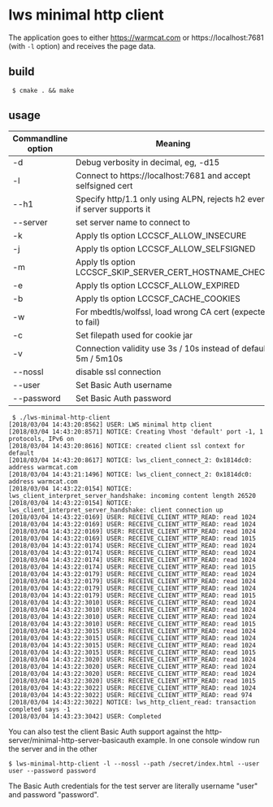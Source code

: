 # lws minimal http client

The application goes to either https://warmcat.com or
https://localhost:7681 (with `-l` option) and receives the page data.

## build

```
 $ cmake . && make
```

## usage

Commandline option|Meaning
---|---
-d <loglevel>|Debug verbosity in decimal, eg, -d15
-l| Connect to https://localhost:7681 and accept selfsigned cert
--h1|Specify http/1.1 only using ALPN, rejects h2 even if server supports it
--server <name>|set server name to connect to
-k|Apply tls option LCCSCF_ALLOW_INSECURE
-j|Apply tls option LCCSCF_ALLOW_SELFSIGNED
-m|Apply tls option LCCSCF_SKIP_SERVER_CERT_HOSTNAME_CHECK
-e|Apply tls option LCCSCF_ALLOW_EXPIRED
-b|Apply tls option LCCSCF_CACHE_COOKIES
-w|For mbedtls/wolfssl, load wrong CA cert (expected to fail)
-c <cookie jar file>|Set filepath used for cookie jar
-v|Connection validity use 3s / 10s instead of default 5m / 5m10s
--nossl| disable ssl connection
--user <username>| Set Basic Auth username
--password <password> | Set Basic Auth password

```
 $ ./lws-minimal-http-client
[2018/03/04 14:43:20:8562] USER: LWS minimal http client
[2018/03/04 14:43:20:8571] NOTICE: Creating Vhost 'default' port -1, 1 protocols, IPv6 on
[2018/03/04 14:43:20:8616] NOTICE: created client ssl context for default
[2018/03/04 14:43:20:8617] NOTICE: lws_client_connect_2: 0x1814dc0: address warmcat.com
[2018/03/04 14:43:21:1496] NOTICE: lws_client_connect_2: 0x1814dc0: address warmcat.com
[2018/03/04 14:43:22:0154] NOTICE: lws_client_interpret_server_handshake: incoming content length 26520
[2018/03/04 14:43:22:0154] NOTICE: lws_client_interpret_server_handshake: client connection up
[2018/03/04 14:43:22:0169] USER: RECEIVE_CLIENT_HTTP_READ: read 1024
[2018/03/04 14:43:22:0169] USER: RECEIVE_CLIENT_HTTP_READ: read 1024
[2018/03/04 14:43:22:0169] USER: RECEIVE_CLIENT_HTTP_READ: read 1024
[2018/03/04 14:43:22:0169] USER: RECEIVE_CLIENT_HTTP_READ: read 1015
[2018/03/04 14:43:22:0174] USER: RECEIVE_CLIENT_HTTP_READ: read 1024
[2018/03/04 14:43:22:0174] USER: RECEIVE_CLIENT_HTTP_READ: read 1024
[2018/03/04 14:43:22:0174] USER: RECEIVE_CLIENT_HTTP_READ: read 1024
[2018/03/04 14:43:22:0174] USER: RECEIVE_CLIENT_HTTP_READ: read 1015
[2018/03/04 14:43:22:0179] USER: RECEIVE_CLIENT_HTTP_READ: read 1024
[2018/03/04 14:43:22:0179] USER: RECEIVE_CLIENT_HTTP_READ: read 1024
[2018/03/04 14:43:22:0179] USER: RECEIVE_CLIENT_HTTP_READ: read 1024
[2018/03/04 14:43:22:0179] USER: RECEIVE_CLIENT_HTTP_READ: read 1015
[2018/03/04 14:43:22:3010] USER: RECEIVE_CLIENT_HTTP_READ: read 1024
[2018/03/04 14:43:22:3010] USER: RECEIVE_CLIENT_HTTP_READ: read 1024
[2018/03/04 14:43:22:3010] USER: RECEIVE_CLIENT_HTTP_READ: read 1024
[2018/03/04 14:43:22:3010] USER: RECEIVE_CLIENT_HTTP_READ: read 1015
[2018/03/04 14:43:22:3015] USER: RECEIVE_CLIENT_HTTP_READ: read 1024
[2018/03/04 14:43:22:3015] USER: RECEIVE_CLIENT_HTTP_READ: read 1024
[2018/03/04 14:43:22:3015] USER: RECEIVE_CLIENT_HTTP_READ: read 1024
[2018/03/04 14:43:22:3015] USER: RECEIVE_CLIENT_HTTP_READ: read 1015
[2018/03/04 14:43:22:3020] USER: RECEIVE_CLIENT_HTTP_READ: read 1024
[2018/03/04 14:43:22:3020] USER: RECEIVE_CLIENT_HTTP_READ: read 1024
[2018/03/04 14:43:22:3020] USER: RECEIVE_CLIENT_HTTP_READ: read 1024
[2018/03/04 14:43:22:3020] USER: RECEIVE_CLIENT_HTTP_READ: read 1015
[2018/03/04 14:43:22:3022] USER: RECEIVE_CLIENT_HTTP_READ: read 1024
[2018/03/04 14:43:22:3022] USER: RECEIVE_CLIENT_HTTP_READ: read 974
[2018/03/04 14:43:22:3022] NOTICE: lws_http_client_read: transaction completed says -1
[2018/03/04 14:43:23:3042] USER: Completed
```

You can also test the client Basic Auth support against the http-server/minimal-http-server-basicauth
example.  In one console window run the server and in the other

```
$ lws-minimal-http-client -l --nossl --path /secret/index.html --user user --password password
```

The Basic Auth credentials for the test server are literally username "user" and password "password".

